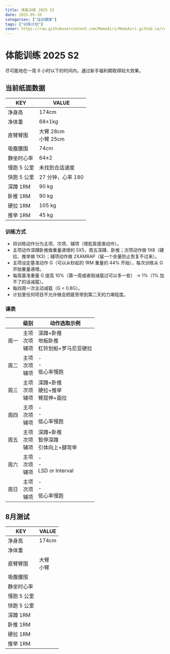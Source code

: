 ```yaml
---
title: 体能训练 2025 S2
date: 2025-05-10
categories: ["运动健康"]
tags: ["训练计划"]
cover: https://raw.githubusercontent.com/MomoAiri/MomoAiri.github.io/refs/heads/dev/resource/%E3%83%97%E3%83%AD%E3%82%B8%E3%82%A7%E3%82%AF%E3%83%88%E3%82%BB%E3%82%AB%E3%82%A4%20%E3%82%AB%E3%83%A9%E3%83%95%E3%83%AB%E3%82%B9%E3%83%86%E3%83%BC%E3%82%B8%EF%BC%81%20feat.%20%E5%88%9D%E9%9F%B3%E3%83%9F%E3%82%AF/1149b.webp
---
```


# 体能训练 2025 S2

尽可能地在一周 6 小时以下的时间内，通过新手福利期取得较大效果。

## 当前纸面数据

| KEY | VALUE |
| - | - |
| 净身高 | 174cm |
| 净体重 | 68±1kg |
| 直臂臂围 | 大臂 28cm<br>小臂 25cm |
| 吸腹腰围 | 74cm |
| 静坐时心率 | 64±2 |
| 慢跑 5 公里 | 未找到合适速度 |
| 快跑 5 公里 | 27 分钟，心率 180 |
| 深蹲 1RM | 90 kg |
| 卧推 1RM | 90 kg |
| 硬拉 1RM | 105 kg |
| 推举 1RM | 45 kg |

### 训练方式

- 将训练动作分为主项、次项、辅项（增肌泵感类动作）。
- 主项动作深蹲卧推做重量递增的 5X5，周五深蹲、卧推；次项动作做 1X8（硬拉、推举做 1X3）；辅项动作做 2XAMRAP（留一个余量防止恢复不过来）。
- 主项设定基准动作 G（可以从秒起的 1RM 重量的 44% 开始），每次训练从 G 开始重量递增。
- 每周基准重量 G 提高 10%（第一周或者刚减载过可以多一些） -> 1%（1% 加不了的话减载）。
- 每四周一次主动减载（G = 0.8G）。
- 计划里任何项目不允许做会把疲劳带到第二天的力竭程度。

### 课表

|      | 级别 | 动作选取示例 |
| - | - | - |
| 周一 | 主项<br>次项<br>辅项 | 深蹲+卧推<br>地板卧推<br>杠铃划船+罗马尼亚硬拉 |
| 周二 | 主项<br>次项<br>辅项 | -<br>-<br>低心率慢跑 |
| 周三 | 主项<br>次项<br>辅项 | 深蹲+卧推<br>硬拉+推举<br>臂屈伸+面拉 |
| 周四 | 主项<br>次项<br>辅项 | -<br>-<br>低心率慢跑 |
| 周五 | 主项<br>次项<br>辅项 | 深蹲+卧推<br>暂停深蹲<br>引体向上+腿弯举 |
| 周六 | 主项<br>次项<br>辅项 | -<br>-<br>LSD or Interval |
| 周日 | 主项<br>次项<br>辅项 | -<br>-<br>低心率慢跑 |

## 8月测试

| KEY | VALUE |
| - | - |
| 净身高 | 174cm |
| 净体重 |  |
| 直臂臂围 | 大臂 <br>小臂  |
| 吸腹腰围 |  |
| 静坐时心率 |  |
| 慢跑 5 公里 |  |
| 快跑 5 公里 |  |
| 深蹲 1RM |  |
| 卧推 1RM |  |
| 硬拉 1RM |  |
| 推举 1RM |  |
